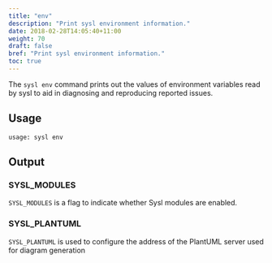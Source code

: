 ```yaml
---
title: "env"
description: "Print sysl environment information."
date: 2018-02-28T14:05:40+11:00
weight: 70
draft: false
bref: "Print sysl environment information."
toc: true
---
```


The `sysl env` command prints out the values of environment variables read by sysl to aid in diagnosing and reproducing reported issues.

## Usage

```
usage: sysl env
```

## Output

### SYSL_MODULES
`SYSL_MODULES` is a flag to indicate whether Sysl modules are enabled.

### SYSL_PLANTUML
`SYSL_PLANTUML` is used to configure the address of the PlantUML server used for diagram generation
